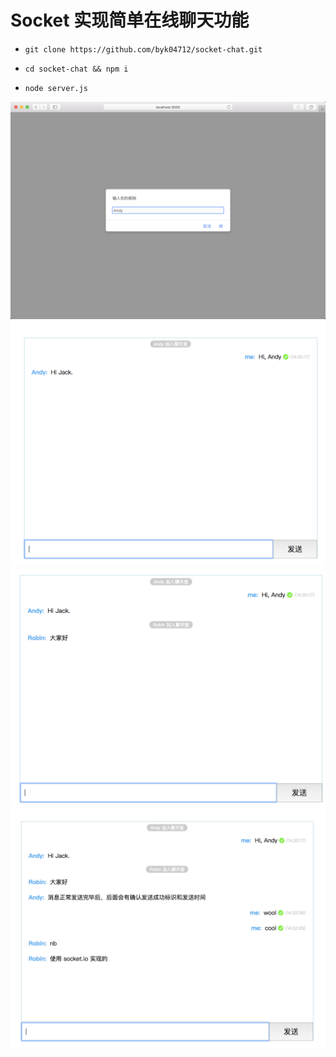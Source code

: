 # Socket 实现简单在线聊天功能

- `git clone https://github.com/byk04712/socket-chat.git`

- `cd socket-chat && npm i`

- `node server.js`

![加入聊天时输入自己的昵称](./docs/preview1.png)
![另一端会显示刚加入的人员](./docs/preview2.png)
![socket实现消息实时显示](./docs/preview3.png)
![多人聊天](./docs/preview4.png)

